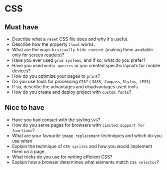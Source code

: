 CSS
===

## Must have

* Describe what a `reset` CSS file does and why it's useful.
* Describe how the property `float` works.
* What are the ways to `visually hide content` (making them available only for screen readers)?
* Have you ever used `grid systems`, and if so, what do you prefer?
* Have you used `media queries` or you created specific layouts for mobile devices?
* How do you optimize your pages to `print`?
* Do you use tools for processing `CSS`? ( `SASS`,` Compass`, `Stylus`,` LESS`)
* If so, describe the advantages and disadvantages used tools.
* How do you create and deploy project with `custom fonts`?


## Nice to have

* Have you had contact with the styling `SVG`?
* How do you serve pages for browsers with `limited support for functions`?
* What are your favourite `image replacement` techniques and which do you use when
* Explain the technique of `CSS sprites` and how you would implement them on a page.
* What tricks do you use for writing efficient CSS?
* Explain how a browser determines what elements match `CSS selector`?
